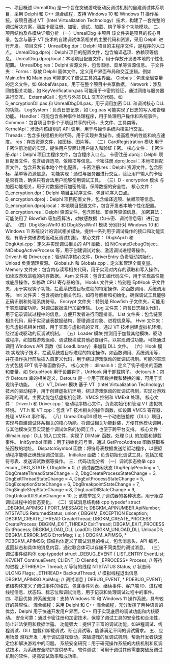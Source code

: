 一、项目概述
UnrealDbg 是一个旨在突破游戏驱动反调试机制的自建调试体系项目，采用 Delphi 和 C++ 混合编程，支持 Windows 10 和 Windows 11 操作系统。该项目通过 VT（Intel Virtualization Technology）技术，构建了一套完整的调试解决方案，涵盖卡密注册、加密、调试、加载、钩子等多个功能模块。
二、项目结构及各模块详细分析
（一）UnrealDbg 主项目
该文件夹是项目的核心目录，包含与基于 VT 技术的自建调试体系相关的主要代码和资源，采用 Delphi 进行开发。
项目文件：
UnrealDbg.dpr：Delphi 项目的主程序文件，是程序的入口点。
UnrealDbg.dproj：Delphi 项目的配置文件，包含编译选项、依赖项等信息。
UnrealDbg.dproj.local：本地项目配置文件，用于存放开发者本地的个性化配置。
UnrealDbg.res：Delphi 资源文件，包含图标、菜单等资源信息。
子文件夹：
Forms：存放 Delphi 窗体文件，定义用户界面布局和交互逻辑。例如 Main.dfm 和 Main.pas 可能定义了调试工具的主界面。
Globals：包含全局变量的定义文件，如 GlobalVar.pas，用于在整个项目中共享数据。
Network：涉及网络相关功能，如 KeyVerification.pas 可能用于卡密的验证，通过网络与服务器进行交互。
ExternalCall：包含与外部 DLL 交互的代码，如 D_encryptionDll.pas 和 UnrealDbgDll.pas，用于调用加密 DLL 和调试核心 DLL 的功能。
LogSystem：负责日志记录，如 Log.pas 可能实现了日志的写入和管理功能。
Handler：可能包含各种事件处理程序，用于处理用户操作和系统事件。
Common：包含项目中多个子项目共享的代码、头文件、工具类等。
KernelApi：涉及内核级别的 API 调用，用于与操作系统内核进行交互。
Threads：包含多线程相关的代码，用于实现并发操作，提高程序的性能和响应速度。
res：存放资源文件，如图标、图片等。
（二）CardRegistration 模块
用于卡密注册功能的实现，提供用户界面让用户输入和验证卡密。
核心文件：
卡密注册.dpr：Delphi 项目主程序文件，包含程序入口点。
卡密注册.dproj：Delphi 项目配置文件，包含编译选项、依赖项等信息。
卡密注册.dproj.local：本地项目配置文件，包含开发者本地个性化配置。
卡密注册.res：Delphi 资源文件，包含图标、菜单等资源信息。
功能实现：通过与服务器进行交互，验证用户输入的卡密是否有效，确保只有合法用户能够使用调试工具。
（三）D - encryption 模块
与加密功能相关，用于对数据进行加密处理，保障数据的安全性。
核心文件：
D_encryption.dpr：Delphi 项目主程序文件，包含程序入口点。
D_encryption.dproj：Delphi 项目配置文件，包含编译选项、依赖项等信息。
D_encryption.dproj.local：本地项目配置文件，包含开发者本地个性化配置。
D_encryption.res：Delphi 资源文件，包含图标、菜单等资源信息。
加密算法：可能使用了 Blowfish 等加密算法，对敏感数据（如卡密、调试信息等）进行加密。
（四）DbgkSysWin10 和 DbgkSysWin11 模块
分别针对 Windows 10 和 Windows 11 系统设计的调试相关模块，提供一系列用于调试操作的接口和功能实现，有助于突破游戏驱动反调试机制。
核心文件：
DbgkApi.h 和 DbgkApi.cpp：定义并实现调试相关的 API 函数，如 NtCreateDebugObject、NtDebugActiveProcess 等，用于创建调试对象、激活调试进程等操作。
Driver.h 和 Driver.cpp：驱动程序核心文件，DriverEntry 负责驱动初始化，Unload 负责清理资源。
Globals.h 和 Globals.cpp：定义和管理全局变量。
Memory 文件夹：包含内存读写相关代码，用于实现对内存的读取和写入操作，如读取游戏进程的内存数据。
Asm 文件夹：包含汇编代码文件，用于实现高性能或底层操作，如修改 CPU 寄存器的值。
Hooks 文件夹：特别是 EptHook 子文件夹，用于实现钩子功能，拦截系统或目标进程的特定操作，如函数调用、系统调用等。
Init 文件夹：包含初始化相关代码，如符号解析和初始化，确保调试工具能够正确识别和处理系统符号。
Encrypt 文件夹：特别是 Blowfish 子文件夹，可能用于实现加密功能，对调试数据进行加密传输。
Log 文件夹：包含日志相关代码，用于记录调试过程中的信息，方便开发者进行问题排查。
List 文件夹：包含链表相关代码，用于实现链表数据结构，管理调试对象、进程信息等。
Hvm 文件夹：包含虚拟机相关代码，用于实现与虚拟机的交互，通过 VT 技术创建虚拟机环境，绕过游戏驱动的反调试机制。
（五）Loader 模块
推测用于加载其他模块、驱动或程序，如加载游戏驱动、调试模块或其他必要组件，以实现调试功能。可能通过调用 Windows API 函数（如 LoadLibrary）来加载 DLL 文件。
（六）Hook 模块
实现钩子技术，拦截系统或目标进程的特定操作，如函数调用、系统调用等，并在操作执行前后插入自定义代码，用于绕过游戏驱动的反调试机制。可能的实现方式包括 EPT 钩子和函数钩子。
核心文件：
dllmain.h：定义了钩子相关的函数和变量，如 SetupHook 用于设置钩子，UnHook 用于卸载钩子。
detours.h：包含 Detours 库的相关定义，Detours 是一个用于函数拦截和替换的库，可用于实现钩子功能。
（七）VT_Driver 模块
基于 VT（Intel Virtualization Technology）技术的驱动程序，用于创建虚拟机环境，绕过游戏驱动的反调试机制，实现对游戏驱动的调试。主要功能包括虚拟机创建、VMCS 控制和 VMExit 处理。
核心文件：
Driver.h 和 Driver.cpp：驱动程序核心文件，负责初始化和管理 VT 虚拟机环境。
VT.h 和 VT.cpp：包含 VT 技术相关的操作函数，如设置 VMCS 寄存器、处理 VMExit 事件等。
（八）UnrealDbgDll 模块
一个动态链接库（DLL）项目，实现与自建调试体系相关的核心功能。将调试相关功能封装，方便其他模块调用，与其他模块交互实现整个调试体系的协同工作，也便于跨平台支持。
核心文件：
dllmain.cpp：DLL 的入口文件，实现了 DllMain 函数，处理 DLL 的加载和卸载事件。
InitSymbol 函数：用于初始化符号表，通过 GetProcAddress 函数获取系统函数的地址。
DispatchSymbol 函数：将符号表数据发送给驱动程序，以便驱动程序能够正确处理调试信息。
Initialize 函数：负责初始化调试工具，包括加载符号表、发送调试数据等操作。
三、代码功能分析
（一）调试状态枚举
cpp
enum _DBG_STATE
{
    DbgIdle = 0,  // 调试器空闲状态
    DbgReplyPending = 1,
    DbgCreateThreadStateChange = 2,
    DbgCreateProcessStateChange = 3,
    DbgExitThreadStateChange = 4,
    DbgExitProcessStateChange = 5,
    DbgExceptionStateChange = 6,
    DbgBreakpointStateChange = 7,
    DbgSingleStepStateChange = 8,
    DbgLoadDllStateChange = 9,
    DbgUnloadDllStateChange = 10,
};
该枚举定义了调试器的各种状态，用于跟踪调试过程中的状态变化。
（二）调试消息结构体
cpp
typedef struct _DBGKM_APIMSG {
    PORT_MESSAGE h;
    DBGKM_APINUMBER ApiNumber;
    NTSTATUS ReturnedStatus;
    union {
        DBGKM_EXCEPTION Exception;
        DBGKM_CREATE_THREAD CreateThread;
        DBGKM_CREATE_PROCESS CreateProcess;
        DBGKM_EXIT_THREAD ExitThread;
        DBGKM_EXIT_PROCESS ExitProcess;
        DBGKM_LOAD_DLL LoadDll;
        DBGKM_UNLOAD_DLL UnloadDll;
        DBGKM_ERROR_MSG ErrorMsg;
    } u;
} DBGKM_APIMSG, * PDBGKM_APIMSG;
该结构体定义了调试消息的格式，包含消息头、API 编号、返回状态和具体的消息内容，通过联合体可以存储不同类型的调试消息。
（三）调试事件结构体
cpp
typedef struct _DEBUG_EVENT
{
    LIST_ENTRY EventList;
    KEVENT ContinueEvent;
    CLIENT_ID ClientId;
    _EPROCESS* Process;  // 等待的进程
    _ETHREAD* Thread;    // 等待的线程
    NTSTATUS Status;  // 状态码
    ULONG Flags;
    _ETHREAD* BackoutThread;  // 模拟线程退出信息
    DBGKM_APIMSG ApiMsg;  // 调试消息
} DEBUG_EVENT, * PDEBUG_EVENT;
该结构体定义了调试事件的格式，包含事件列表、继续事件、客户端 ID、进程和线程信息、状态码、标志位和调试消息，用于记录和处理调试过程中的事件。
四、项目优势
跨系统支持：支持 Windows 10 和 Windows 11 操作系统，具有较好的兼容性。
混合编程：采用 Delphi 和 C++ 混合编程，充分发挥了两种语言的优势，Delphi 用于快速开发用户界面，C++ 用于实现底层的调试功能和内核驱动。
安全可靠：通过卡密注册和加密技术，保障了调试工具的安全性和合法性，防止非法使用和数据泄露。
功能强大：提供了丰富的调试功能，如进程调试、线程调试、DLL 加载和卸载调试、断点调试等，能够满足不同的调试需求。
五、应用场景
游戏开发：用于调试游戏驱动，突破游戏的反调试机制，帮助开发者快速定位和解决游戏中的问题。
系统安全研究：用于研究操作系统的内核机制和反调试技术，为系统安全防护提供参考。
软件调试：可用于调试其他需要突破反调试机制的软件，提高调试效率和成功率。
